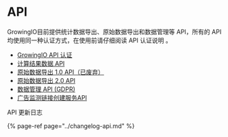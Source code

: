 # API

GrowingIO目前提供统计数据导出、原始数据导出和数据管理等 API，所有的 API 均使用同一种认证方式，在使用前请仔细阅读 API 认证说明 。

* [GrowingIO API 认证](authentication.md)
* [计算结果数据 API](reporting-api.md)
* [原始数据导出 1.0 API（已废弃）](raw-data-export-1.0.md)
* [原始数据导出 2.0 API](raw-data-export-2.0.md)
* [数据管理 API \(GDPR\)](delete-visitor-api.md)
* [广告监测链接创建服务API](ads-tracking-api.md)

API 更新日志

{% page-ref page="../changelog-api.md" %}

  




